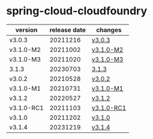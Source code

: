 # spring-cloud-cloudfoundry

|  version   | release date |                changes                 |
|------------|--------------|----------------------------------------|
| v3.0.3     | 20211216     | [v3.0.3](./v3.0.3-20211216.md)         |
| v3.1.0-M2  | 20211002     | [v3.1.0-M2](./v3.1.0-M2-20211002.md)   |
| v3.1.0-M3  | 20211020     | [v3.1.0-M3](./v3.1.0-M3-20211020.md)   |
| 3.1.3      | 20230703     | [3.1.3](./3.1.3-20230703.md)           |
| v3.0.2     | 20210528     | [v3.0.2](./v3.0.2-20210528.md)         |
| v3.1.0-M1  | 20210731     | [v3.1.0-M1](./v3.1.0-M1-20210731.md)   |
| v3.1.2     | 20220527     | [v3.1.2](./v3.1.2-20220527.md)         |
| v3.1.0-RC1 | 20211103     | [v3.1.0-RC1](./v3.1.0-RC1-20211103.md) |
| v3.1.0     | 20211202     | [v3.1.0](./v3.1.0-20211202.md)         |
| v3.1.4     | 20231219     | [v3.1.4](./v3.1.4-20231219.md)         |

